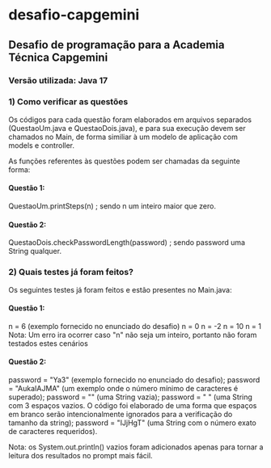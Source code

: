 # desafio-capgemini
## Desafio de programação para a Academia Técnica Capgemini

### Versão utilizada: Java 17

### 1) Como verificar as questões

Os códigos para cada questão foram elaborados em arquivos separados (QuestaoUm.java e QuestaoDois.java), e para sua execução devem ser chamados no Main, de forma similiar à um modelo de aplicação com models e controller.

As funções referentes às questões podem ser chamadas da seguinte forma:

#### Questão 1:
QuestaoUm.printSteps(n) ; sendo n um inteiro maior que zero.

#### Questão 2:
QuestaoDois.checkPasswordLength(password) ; sendo password uma String qualquer.

### 2) Quais testes já foram feitos?

Os seguintes testes já foram feitos e estão presentes no Main.java:

#### Questão 1:
n = 6 (exemplo fornecido no enunciado do desafio)
n = 0
n = -2
n = 10
n = 1
Nota: Um erro ira ocorrer caso "n" não seja um inteiro, portanto não foram testados estes cenários

#### Questão 2:
password = "Ya3" (exemplo fornecido no enunciado do desafio);
password = "AukaIAJMA" (um exemplo onde o número mínimo de caracteres é superado);
password = "" (uma String vazia);
password = "   " (uma String com 3 espaços vazios. O código foi elaborado de uma forma que espaços em branco serão intencionalmente ignorados para a verificação do tamanho da string);
password = "IJjHgT" (uma String com o número exato de caracteres requeridos).

Nota: os System.out.println() vazios foram adicionados apenas para tornar a leitura dos resultados no prompt mais fácil.
